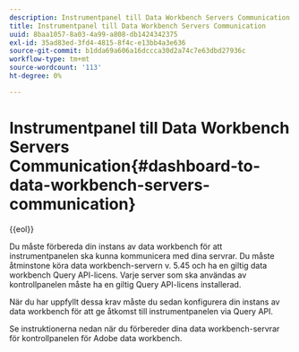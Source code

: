 ```yaml
---
description: Instrumentpanel till Data Workbench Servers Communication
title: Instrumentpanel till Data Workbench Servers Communication
uuid: 8baa1057-8a03-4a99-a808-db1424342375
exl-id: 35ad83ed-3fd4-4815-8f4c-e13bb4a3e636
source-git-commit: b1dda69a606a16dccca30d2a74c7e63dbd27936c
workflow-type: tm+mt
source-wordcount: '113'
ht-degree: 0%

---
```


# Instrumentpanel till Data Workbench Servers Communication{#dashboard-to-data-workbench-servers-communication}

{{eol}}

Du måste förbereda din instans av data workbench för att instrumentpanelen ska kunna kommunicera med dina servrar. Du måste åtminstone köra data workbench-servern v. 5.45 och ha en giltig data workbench Query API-licens. Varje server som ska användas av kontrollpanelen måste ha en giltig Query API-licens installerad.

När du har uppfyllt dessa krav måste du sedan konfigurera din instans av data workbench för att ge åtkomst till instrumentpanelen via Query API.

Se instruktionerna nedan när du förbereder dina data workbench-servrar för kontrollpanelen för Adobe data workbench.
